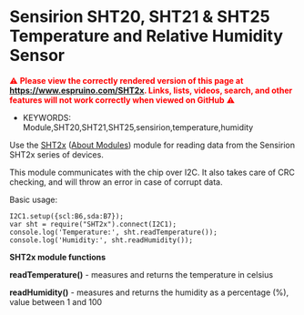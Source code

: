 <!--- Copyright (c) 2017 Uri Shaked. Released under the MIT license. -->
Sensirion SHT20, SHT21 & SHT25 Temperature and Relative Humidity Sensor
=====================

<span style="color:red">:warning: **Please view the correctly rendered version of this page at https://www.espruino.com/SHT2x. Links, lists, videos, search, and other features will not work correctly when viewed on GitHub** :warning:</span>

* KEYWORDS: Module,SHT20,SHT21,SHT25,sensirion,temperature,humidity

Use the [SHT2x](/modules/SHT2x.js) ([About Modules](/Modules)) module for reading data from the Sensirion SHT2x series of devices.

This module communicates with the chip over I2C. It also takes care of CRC checking, and will throw an error in case of corrupt data.

Basic usage:

```
I2C1.setup({scl:B6,sda:B7});
var sht = require("SHT2x").connect(I2C1);
console.log('Temperature:', sht.readTemperature());
console.log('Humidity:', sht.readHumidity());
```

**SHT2x module functions**

**readTemperature()** - measures and returns the temperature in celsius

**readHumidity()** - measures and returns the humidity as a percentage (%), value between 1 and 100


